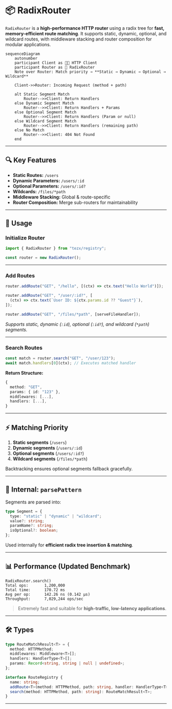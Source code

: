 # 📦 RadixRouter

`RadixRouter` is a **high-performance HTTP router** using a radix tree for **fast, memory-efficient route matching**. It supports static, dynamic, optional, and wildcard routes, with middleware stacking and router composition for modular applications.

```mermaid
sequenceDiagram
    autonumber
    participant Client as 🧑‍💻 HTTP Client
    participant Router as 🧭 RadixRouter
    Note over Router: Match priority → **Static → Dynamic → Optional → Wildcard**

    Client->>Router: Incoming Request (method + path)

    alt Static Segment Match
        Router-->>Client: Return Handlers
    else Dynamic Segment Match
        Router-->>Client: Return Handlers + Params
    else Optional Segment Match
        Router-->>Client: Return Handlers (Param or null)
    else Wildcard Segment Match
        Router-->>Client: Return Handlers (remaining path)
    else No Match
        Router-->>Client: 404 Not Found
    end
```

---

## 🔍 Key Features

* **Static Routes:** `/users`
* **Dynamic Parameters:** `/users/:id`
* **Optional Parameters:** `/users/:id?`
* **Wildcards:** `/files/*path`
* **Middleware Stacking:** Global & route-specific
* **Router Composition:** Merge sub-routers for maintainability

---

## 📄 Usage

### Initialize Router

```ts
import { RadixRouter } from "tezx/registry";

const router = new RadixRouter();
```

---

### Add Routes

```ts
router.addRoute("GET", "/hello", [(ctx) => ctx.text("Hello World")]);

router.addRoute("GET", "/user/:id?", [
  (ctx) => ctx.text(`User ID: ${ctx.params.id ?? "Guest"}`),
]);

router.addRoute("GET", "/files/*path", [serveFileHandler]);
```

*Supports static, dynamic (`:id`), optional (`:id?`), and wildcard (`*path`) segments.*

---

### Search Routes

```ts
const match = router.search("GET", "/user/123");
await match.handlers[0](ctx); // Executes matched handler
```

**Return Structure:**

```ts
{
  method: "GET",
  params: { id: "123" },
  middlewares: [...],
  handlers: [...],
}
```

---

## ⚡ Matching Priority

1. **Static segments** (`/users`)
2. **Dynamic segments** (`/users/:id`)
3. **Optional segments** (`/users/:id?`)
4. **Wildcard segments** (`/files/*path`)

Backtracking ensures optional segments fallback gracefully.

---

## 🧩 Internal: `parsePattern`

Segments are parsed into:

```ts
type Segment = {
  type: "static" | "dynamic" | "wildcard";
  value?: string;
  paramName?: string;
  isOptional?: boolean;
};
```

Used internally for **efficient radix tree insertion & matching**.

---

## 📊 Performance (Updated Benchmark)

```text
RadixRouter.search()
Total ops:       1,200,000
Total time:      170.72 ms
Avg per op:      142.26 ns (0.142 µs)
Throughput:      7,029,244 ops/sec
```

> Extremely fast and suitable for **high-traffic, low-latency applications**.

---

## 🛠 Types

```ts
type RouteMatchResult<T> = {
  method: HTTPMethod;
  middlewares: Middleware<T>[];
  handlers: HandlerType<T>[];
  params: Record<string, string | null | undefined>;
};

interface RouteRegistry {
  name: string;
  addRoute<T>(method: HTTPMethod, path: string, handler: HandlerType<T>): void;
  search(method: HTTPMethod, path: string): RouteMatchResult<T>;
}
```

---
